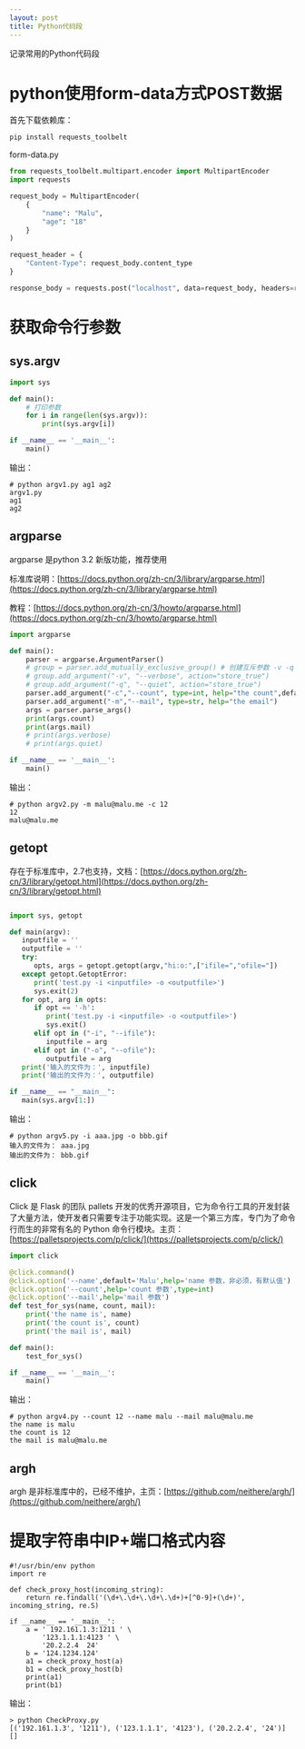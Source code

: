 ```yaml
---
layout: post
title: Python代码段
---
```


记录常用的Python代码段

# python使用form-data方式POST数据

首先下载依赖库：

```python
pip install requests_toolbelt
```

form-data.py

```python
from requests_toolbelt.multipart.encoder import MultipartEncoder
import requests

request_body = MultipartEncoder(
    {
        "name": "Malu",
        "age": "18"
    }
)

request_header = {
    "Content-Type": request_body.content_type
}

response_body = requests.post("localhost", data=request_body, headers=request_header)
```

# 获取命令行参数

## sys.argv

```python
import sys

def main():
    # 打印参数
    for i in range(len(sys.argv)):
        print(sys.argv[i])

if __name__ == '__main__':
    main()
```

输出：

```
# python argv1.py ag1 ag2
argv1.py
ag1
ag2
```

## argparse

argparse 是python 3.2 新版功能，推荐使用

标准库说明：[https://docs.python.org/zh-cn/3/library/argparse.html](https://docs.python.org/zh-cn/3/library/argparse.html)

教程：[https://docs.python.org/zh-cn/3/howto/argparse.html](https://docs.python.org/zh-cn/3/howto/argparse.html)

```python
import argparse

def main():
    parser = argparse.ArgumentParser()
    # group = parser.add_mutually_exclusive_group() # 创建互斥参数 -v -q 只能选其一
    # group.add_argument("-v", "--verbose", action="store_true")
    # group.add_argument("-q", "--quiet", action="store_true")
    parser.add_argument("-c","--count", type=int, help="the count",default=0)
    parser.add_argument("-m","--mail", type=str, help="the email")
    args = parser.parse_args()
    print(args.count)
    print(args.mail)
    # print(args.verbose)
    # print(args.quiet)

if __name__ == '__main__':
    main()
```

输出：

```
# python argv2.py -m malu@malu.me -c 12
12
malu@malu.me
```

## getopt

存在于标准库中，2.7也支持，文档：[https://docs.python.org/zh-cn/3/library/getopt.html](https://docs.python.org/zh-cn/3/library/getopt.html)

```python

import sys, getopt

def main(argv):
   inputfile = ''
   outputfile = ''
   try:
      opts, args = getopt.getopt(argv,"hi:o:",["ifile=","ofile="])
   except getopt.GetoptError:
      print('test.py -i <inputfile> -o <outputfile>')
      sys.exit(2)
   for opt, arg in opts:
      if opt == '-h':
         print('test.py -i <inputfile> -o <outputfile>')
         sys.exit()
      elif opt in ("-i", "--ifile"):
         inputfile = arg
      elif opt in ("-o", "--ofile"):
         outputfile = arg
   print('输入的文件为：', inputfile)
   print('输出的文件为：', outputfile)

if __name__ == "__main__":
   main(sys.argv[1:])
```

输出：

```
# python argv5.py -i aaa.jpg -o bbb.gif
输入的文件为： aaa.jpg
输出的文件为： bbb.gif
```



## click 

Click 是 Flask 的团队 pallets 开发的优秀开源项目，它为命令行工具的开发封装了大量方法，使开发者只需要专注于功能实现。这是一个第三方库，专门为了命令行而生的非常有名的 Python 命令行模块。主页：[https://palletsprojects.com/p/click/](https://palletsprojects.com/p/click/)

```python
import click

@click.command()
@click.option('--name',default='Malu',help='name 参数，非必须，有默认值')
@click.option('--count',help='count 参数',type=int)
@click.option('--mail',help='mail 参数')
def test_for_sys(name, count, mail):
    print('the name is', name)
    print('the count is', count)
    print('the mail is', mail)

def main():
    test_for_sys()

if __name__ == '__main__':
    main()
```

输出：

```
# python argv4.py --count 12 --name malu --mail malu@malu.me
the name is malu
the count is 12
the mail is malu@malu.me
```

## argh 

argh 是非标准库中的，已经不维护，主页：[https://github.com/neithere/argh/](https://github.com/neithere/argh/)



# 提取字符串中IP+端口格式内容

	#!/usr/bin/env python
	import re
	
	def check_proxy_host(incoming_string):
	    return re.findall('(\d+\.\d+\.\d+\.\d+)+[^0-9]+(\d+)', incoming_string, re.S)
	
	if __name__ == '__main__':
	    a = ' 192.161.1.3:1211 ' \
	        '123.1.1.1:4123 ' \
	        '20.2.2.4  24'
	    b = '124.1234.124'
	    a1 = check_proxy_host(a)
	    b1 = check_proxy_host(b)
	    print(a1)
	    print(b1)

输出：

	> python CheckProxy.py
	[('192.161.1.3', '1211'), ('123.1.1.1', '4123'), ('20.2.2.4', '24')]
	[]





